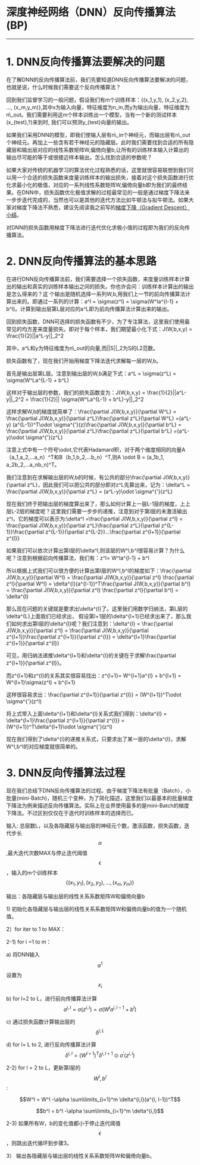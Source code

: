 # 深度神经网络（DNN）反向传播算法\(BP\)

---

# 1. DNN反向传播算法要解决的问题

在了解DNN的反向传播算法前，我们先要知道DNN反向传播算法要解决的问题，也就是说，什么时候我们需要这个反向传播算法？

回到我们监督学习的一般问题，假设我们有m个训练样本：{\(x\_1,y\_1\), \(x\_2,y\_2\), ..., \(x\_m,y\_m\)},其中x为输入向量，特征维度为n\_in,而y为输出向量，特征维度为n\\_out。我们需要利用这m个样本训练出一个模型，当有一个新的测试样本\(x\_{test},?\)来到时, 我们可以预测y\_{test}向量的输出。

如果我们采用DNN的模型，即我们使输入层有n\\_in个神经元，而输出层有n\\_out个神经元。再加上一些含有若干神经元的隐藏层。此时我们需要找到合适的所有隐藏层和输出层对应的线性系数矩阵W,偏倚向量b,让所有的训练样本输入计算出的输出尽可能的等于或很接近样本输出。怎么找到合适的参数呢？

如果大家对传统的机器学习的算法优化过程熟悉的话，这里就很容易联想到我们可以用一个合适的损失函数来度量训练样本的输出损失，接着对这个损失函数进行优化求最小化的极值，对应的一系列线性系数矩阵W,偏倚向量b即为我们的最终结果。在DNN中，损失函数优化极值求解的过程最常见的一般是通过梯度下降法来一步步迭代完成的，当然也可以是其他的迭代方法比如牛顿法与拟牛顿法。如果大家对梯度下降法不熟悉，建议先阅读我之前写的[梯度下降（Gradient Descent）小结](http://www.cnblogs.com/pinard/p/5970503.html)。

对DNN的损失函数用梯度下降法进行迭代优化求极小值的过程即为我们的反向传播算法。

# 2. DNN反向传播算法的基本思路

在进行DNN反向传播算法前，我们需要选择一个损失函数，来度量训练样本计算出的输出和真实的训练样本输出之间的损失。你也许会问：训练样本计算出的输出是怎么得来的？这 个输出是随机选择一系列W,b,用我们上一节的前向传播算法计算出来的。即通过一系列的计算：a^l = \sigma\(z^l\) = \sigma\(W^la^{l-1} + b^l\)。计算到输出层第L层对应的a^L即为前向传播算法计算出来的输出。

回到损失函数，DNN可选择的损失函数有不少，为了专注算法，这里我们使用最常见的均方差来度量损失。即对于每个样本，我们期望最小化下式：J\(W,b,x,y\) = \frac{1}{2}\|\|a^L-y\|\|\_2^2

其中，a^L和y为特征维度为n\\_out的向量,而\|\|S\|\|\_2为S的L2范数。

损失函数有了，现在我们开始用梯度下降法迭代求解每一层的W,b。

首先是输出层第L层。注意到输出层的W,b满足下式：a^L = \sigma\(z^L\) = \sigma\(W^La^{L-1} + b^L\)

这样对于输出层的参数，我们的损失函数变为：J\(W,b,x,y\) = \frac{1}{2}\|\|a^L-y\|\|\_2^2 =  \frac{1}{2}\|\| \sigma\(W^La^{L-1} + b^L\)-y\|\|\_2^2

这样求解W,b的梯度就简单了：\frac{\partial J\(W,b,x,y\)}{\partial W^L} = \frac{\partial J\(W,b,x,y\)}{\partial z^L}\frac{\partial z^L}{\partial W^L} =\(a^L-y\) \(a^{L-1}\)^T\odot \sigma^{'}\(z\)\frac{\partial J\(W,b,x,y\)}{\partial b^L} = \frac{\partial J\(W,b,x,y\)}{\partial z^L}\frac{\partial z^L}{\partial b^L} =\(a^L-y\)\odot \sigma^{'}\(z^L\)

注意上式中有一个符号\odot,它代表Hadamard积，对于两个维度相同的向量A（a\_1,a\_2,...a\_n）^T和B（b\_1,b\_2,...b\_n）^T,则A \odot B = \(a\_1b\_1, a\_2b\_2,...a\_nb\_n\)^T。

我们注意到在求解输出层的W,b的时候，有公共的部分\frac{\partial J\(W,b,x,y\)}{\partial z^L}，因此我们可以把公共的部分即对z^L先算出来，记为：\delta^L = \frac{\partial J\(W,b,x,y\)}{\partial z^L} = \(a^L-y\)\odot \sigma^{'}\(z^L\)

现在我们终于把输出层的梯度算出来了，那么如何计算上一层L-1层的梯度，上上层L-2层的梯度呢？这里我们需要一步步的递推，注意到对于第l层的未激活输出z^l，它的梯度可以表示为:\delta^l =\frac{\partial J\(W,b,x,y\)}{\partial z^l} = \frac{\partial J\(W,b,x,y\)}{\partial z^L}\frac{\partial z^L}{\partial z^{L-1}}\frac{\partial z^{L-1}}{\partial z^{L-2}}...\frac{\partial z^{l+1}}{\partial z^{l}}

如果我们可以依次计算出第l层的\delta^l,则该层的W^l,b^l很容易计算？为什么呢？注意到根据前向传播算法，我们有：z^l= W^la^{l-1} + b^l

所以根据上式我们可以很方便的计算出第l层的W^l,b^l的梯度如下：\frac{\partial J\(W,b,x,y\)}{\partial W^l} = \frac{\partial J\(W,b,x,y\)}{\partial z^l} \frac{\partial z^l}{\partial W^l} = \delta^{l}\(a^{l-1}\)^T\frac{\partial J\(W,b,x,y\)}{\partial b^l} = \frac{\partial J\(W,b,x,y\)}{\partial z^l} \frac{\partial z^l}{\partial b^l} = \delta^{l}

那么现在问题的关键就是要求出\delta^{l}了。这里我们用数学归纳法，第L层的\delta^{L}上面我们已经求出， 假设第l+1层的\delta^{l+1}已经求出来了，那么我们如何求出第l层的\delta^{l}呢？我们注意到：\delta^{l} = \frac{\partial J\(W,b,x,y\)}{\partial z^l} = \frac{\partial J\(W,b,x,y\)}{\partial z^{l+1}}\frac{\partial z^{l+1}}{\partial z^{l}} = \delta^{l+1}\frac{\partial z^{l+1}}{\partial z^{l}}

可见，用归纳法递推\delta^{l+1}和\delta^{l}的关键在于求解\frac{\partial z^{l+1}}{\partial z^{l}}。

而z^{l+1}和z^{l}的关系其实很容易找出：z^{l+1}= W^{l+1}a^{l} + b^{l+1} = W^{l+1}\sigma\(z^l\) + b^{l+1}

这样很容易求出：\frac{\partial z^{l+1}}{\partial z^{l}} = \(W^{l+1}\)^T\odot \sigma^{'}\(z^l\)

将上式带入上面\delta^{l+1}和\delta^{l}关系式我们得到：\delta^{l} = \delta^{l+1}\frac{\partial z^{l+1}}{\partial z^{l}} = \(W^{l+1}\)^T\delta^{l+1}\odot \sigma^{'}\(z^l\)

现在我们得到了\delta^{l}的递推关系式，只要求出了某一层的\delta^{l}，求解W^l,b^l的对应梯度就很简单的。

# 3. DNN反向传播算法过程

现在我们总结下DNN反向传播算法的过程。由于梯度下降法有批量（Batch），小批量\(mini-Batch\)，随机三个变种，为了简化描述，这里我们以最基本的批量梯度下降法为例来描述反向传播算法。实际上在业界使用最多的是mini-Batch的梯度下降法。不过区别仅仅在于迭代时训练样本的选择而已。

输入: 总层数L，以及各隐藏层与输出层的神经元个数，激活函数，损失函数，迭代步长$$\alpha$$,最大迭代次数MAX与停止迭代阈值$$\epsilon$$，输入的m个训练样本$$\{(x_1,y_1), (x_2,y_2), ..., (x_m,y_m)\}$$

输出：各隐藏层与输出层的线性关系系数矩阵W和偏倚向量b

1\) 初始化各隐藏层与输出层的线性关系系数矩阵W和偏倚向量b的值为一个随机值。

2）for iter to 1 to MAX：

2-1\) for i =1 to m：

a\) 将DNN输入$$a^1$$设置为$$x_i$$

b\) for l=2 to L，进行前向传播算法计算$$a^{i,l} = \sigma(z^{i,l}) = \sigma(W^la^{i,l-1} + b^l)$$

c\) 通过损失函数计算输出层的$$\delta^{i,L}$$

d\) for l= L to 2, 进行反向传播算法计算$$\delta^{i,l} =  (W^{l+1})^T\delta^{i,l+1}\odot \sigma^{'}(z^{i,l})$$

2-2\) for l = 2 to L，更新第l层的$$W^l,b^l$$:

$$W^l = W^l -\alpha \sum\limits_{i=1}^m \delta^{i,l}(a^{i, l-1})^T$$

$$b^l = b^l -\alpha \sum\limits_{i=1}^m \delta^{i,l}$$

2-3\) 如果所有W，b的变化值都小于停止迭代阈值$$\epsilon$$，则跳出迭代循环到步骤3。

3） 输出各隐藏层与输出层的线性关系系数矩阵W和偏倚向量b。

